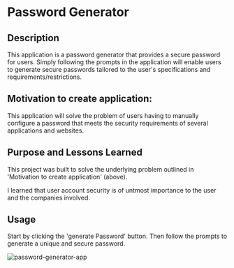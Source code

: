 # Password Generator

## Description

This application is a password generator that provides a secure password for users. Simply following the prompts in the application will enable users to generate secure passwords tailored to the user's specifications and requirements/restrictions. 


## Motivation to create application: 

This application will solve the problem of users having to manually configure a password that meets the security requirements of several applications and websites. 

## Purpose and Lessons Learned

This project was built to solve the underlying problem outlined in 'Motivation to create application' (above).

I learned that user account security is of untmost importance to the user and the companies involved. 


## Usage

Start by clicking the 'generate Password' button. Then follow the prompts to generate a unique and secure password. 

 ![password-generator-app](https://github.com/dylanmatthewcoito/mc3-password-generator/assets/71201051/718f0a68-eb72-44bb-8f87-d13ea07281f6)
